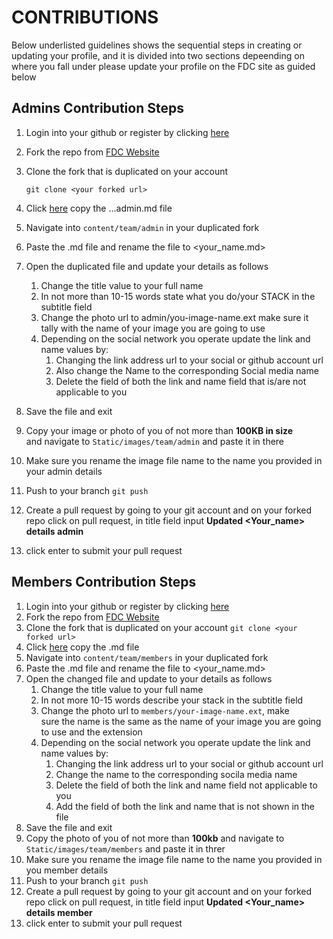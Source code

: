 # CONTRIBUTIONS

Below underlisted guidelines shows the sequential steps in creating or updating your profile,
and it is divided into two sections depeending on where you fall under please 
update your profile on the FDC site as guided below

## Admins Contribution Steps

1. Login into your github or register by clicking [here](https://github.com)
2. Fork the repo from [FDC Website](https://futminna-dev-circle.github.io)
3. Clone the fork that is duplicated on your account

	`git clone <your forked url>`
	
4. Click [here](assets/) copy the ...admin.md file
5. Navigate into `content/team/admin` in your duplicated fork
6. Paste the .md file and rename the file to <your_name.md>
7. Open the duplicated file and update your details as follows
	1. Change the title value to your full name 
	2. In not more than 10-15 words state what you do/your STACK in 
	   the subtitle field
	3. Change the photo url to admin/you-image-name.ext make sure it 
	   tally with the name of your image you are going to use
	4. Depending on the social network you operate update the link 
	   and name values by:
		1. Changing the link address url to your social or 
		   github account url
		2. Also change the Name to the corresponding Social media name
		3. Delete the field of both the link and name field that 
		   is/are not applicable to you
8. Save the file and exit
9. Copy your image or photo of you of not more than **100KB in size**  
and navigate to `Static/images/team/admin` and paste it in there
10. Make sure you rename the image file name to the name you provided in 
your admin details
11. Push to your branch
			`git push`			
12. Create a pull request by going to your git account and on your 
    forked repo click on pull request, in title field input **Updated 
<Your_name> details admin**
12. click enter to submit your pull request

## Members Contribution Steps

1. Login into your github or register by clicking [here](https://github.com)
2. Fork the repo from [FDC Website](https://futminna-dev-circle.github.io)
3. Clone the fork that is duplicated on your account 
	`git clone <your forked url>`
3. Click [here](assets/) copy the .md file
4. Navigate into `content/team/members` in your duplicated fork
5. Paste the .md file and rename the file to <your_name.md>
6. Open the changed file and update to your details as follows
	1. Change the title value to your full name
	2. In not more 10-15 words describe your stack in the subtitle 
           field
	3. Change the photo url to `members/your-image-name.ext`, make  
           sure the name is the same as the name of your image you are 
           going to use and the extension
	4. Depending on the social network you operate update the link 
           and name values by:
		1. Changing the link address url to your social or 
                   github account url
		2. Change the name to the corresponding socila media 
                   name
		3. Delete the field of both the link and name field not 
                   applicable to you
		4. Add the field of both the link and name that is not 
                   shown in the file
7. Save the file and exit	
8. Copy the photo of you of not more than **100kb** and navigate to 
`Static/images/team/members` and paste it in threr
9. Make sure you rename the image file name to the name you provided in you member details
10. Push to your branch
		`git push`
11. Create a pull request by going to your git account and on your 
    forked repo click on pull request, in title field input **Updated 
    <Your_name> details member**
12. click enter to submit your pull request
